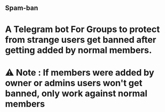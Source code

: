 ## Spam-ban

# A Telegram bot For Groups to protect from strange users get banned after getting added by normal members.

# ⚠️ Note : If members were added by owner or admins users won't get banned, only work against normal members

